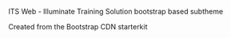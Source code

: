 ITS Web - Illuminate Training Solution bootstrap based subtheme

Created from the Bootstrap CDN starterkit
